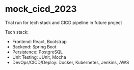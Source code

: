 # mock_cicd_2023
Trial run for tech stack and CICD pipeline in future project

Tech stack:
* Frontend: React, Bootstrap
* Backend: Spring Boot
* Persistence: PostgreSQL
* Unit Testing: JUnit, Mocha
* DevOps/CICD/Deploy: Docker, Kubernetes, Jenkins, AWS
